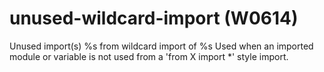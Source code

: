 # unused-wildcard-import (W0614)

Unused import(s) %s from wildcard import of %s Used when an imported
module or variable is not used from a 'from X import \*' style import.
